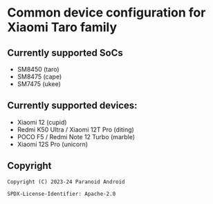 # Common device configuration for Xiaomi Taro family

## Currently supported SoCs

- SM8450 (taro)
- SM8475 (cape)
- SM7475 (ukee)

## Currently supported devices:

- Xiaomi 12 (cupid)
- Redmi K50 Ultra / Xiaomi 12T Pro (diting)
- POCO F5 / Redmi Note 12 Turbo (marble)
- Xiaomi 12S Pro (unicorn)

## Copyright

```
Copyright (C) 2023-24 Paranoid Android

SPDX-License-Identifier: Apache-2.0
```
